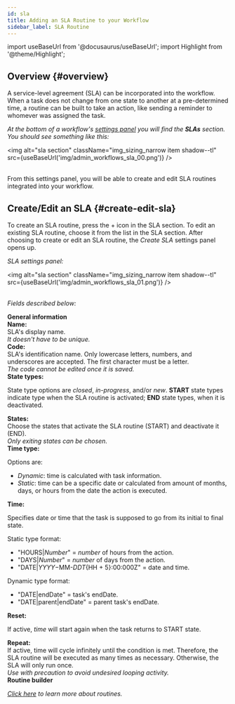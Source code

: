 ```yaml
---
id: sla
title: Adding an SLA Routine to your Workflow
sidebar_label: SLA Routine
---
```

import useBaseUrl from '@docusaurus/useBaseUrl'; 
import Highlight from '@theme/Highlight';



## Overview {#overview}

A service-level agreement (SLA) can be incorporated into the workflow. When a task does not change from one state to another at a pre-determined time, a routine can be built to take an action, like sending a reminder to whomever was assigned the task.

_At the bottom of a workflow's [settings panel](#edit-a-single-workflow) you will find the **SLAs** section. You should see something like this:_

<img alt="sla section" className="img_sizing_narrow item shadow--tl" src={useBaseUrl('img/admin_workflows_sla_00.png')} />
<br/>
<br/>

From this settings panel, you will be able to create and edit SLA routines integrated into your workflow.

## Create/Edit an SLA {#create-edit-sla}

To create an SLA routine, press the <span className="badge badge--secondary">+</span> icon in the SLA section. To edit an existing SLA routine, choose it from the list in the SLA section. After choosing to create or edit an SLA routine, the _Create SLA_ settings panel opens up. 

_SLA settings panel:_

<img alt="sla section" className="img_sizing_narrow item shadow--tl" src={useBaseUrl('img/admin_workflows_sla_01.png')} />
<br/>
<br/>

_Fields described below:_

<div className="container box">
<div className="row table-row-title">
<div className="col col--12"><b>General information</b></div>
</div>
<div className="row table-row-1">
<div className="col col--2"><b>Name:</b></div>
<div className="col col--6">SLA's display name.</div>
<div className="col col--4"><em>It doesn't have to be unique.</em></div>
</div>
<div className="row table-row-2">
<div className="col col--2"><b>Code:</b></div>
<div className="col col--6">SLA's identification name. Only lowercase letters, numbers, and underscores are accepted. The first character must be a letter.</div>
<div className="col col--4"><em> The code cannot be edited once it is saved.</em></div>
</div>
<div className="row table-row-1">
<div className="col col--2"><b>State types:</b></div>
<div className="col col--6">

State type options are _closed_, _in-progress_, and/or _new_. **START** state types indicate type when the SLA routine is activated; **END** state types, when it is deactivated. 

</div>
<div className="col col--4"><em></em></div>
</div>
<div className="row table-row-2">
<div className="col col--2"><b>States:</b></div>
<div className="col col--6">Choose the states that activate the SLA routine (START) and deactivate it (END).</div>
<div className="col col--4"><em>Only exiting states can be chosen.</em></div>
</div>
<div className="row table-row-1">
<div className="col col--2"><b>Time type:</b></div>
<div className="col col--7">

Options are: 
- _Dynamic_: time is calculated with task information.
- _Static_: time can be a specific date or calculated from amount of months, days, or hours from the date the action is executed.

</div>
<div className="col col--3"><em></em></div>
</div>
<div className="row table-row-2">
<div className="col col--2"><b>Time:</b></div>
<div className="col col--3">

Specifies date or time that the task is supposed to go from its initial to final state.

</div>
<div className="col col--7">

Static type format:
- "HOURS&#124;*Number*" = *number* of hours from the action.
- "DAYS&#124;*Number*" = *number* of days from the action.
- "DATE&#124;$YYYY-$MM-$DDT${HH + 5}:00:000Z" = date and time.

Dynamic type format:
- "DATE&#124;endDate" = task's endDate.
- "DATE&#124;parent&#124;endDate" = parent task's endDate.

</div>
</div>

<div className="row table-row-1">
<div className="col col--2"><b>Reset:</b></div>
<div className="col col--6">

If active, _time_ will start again when the task returns to START state.

</div>
<div className="col col--4"><em></em></div>
</div>
<div className="row table-row-2">
<div className="col col--2"><b>Repeat:</b></div>
<div className="col col--6">If active, time will cycle infinitely until the condition is met. Therefore, the SLA routine will be executed as many times as necessary. Otherwise, the SLA will only run once.</div>
<div className="col col--4"><em>Use with precaution to avoid undesired looping activity.</em></div>
</div>
<div className="row table-row-title">
<div className="col col--12"><b>Routine builder</b></div>
</div>
<div className="row table-row-1">
<div className="col col--12"><em>

[Click here](/docs/documentation/automation/admin_routine) to learn more about routines.

</em></div>
</div>
</div>
<br/>